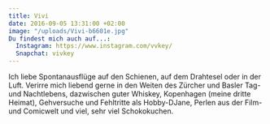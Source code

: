 ```yaml
---
title: Vivi
date: 2016-09-05 13:31:00 +02:00
image: "/uploads/Vivi-b6601e.jpg"
Du findest mich auch auf...:
  Instagram: https://www.instagram.com/vvkey/
  Snapchat: vivkey
---
```


Ich liebe Spontanausflüge auf den Schienen, auf dem Drahtesel oder in der Luft. Verirre mich liebend gerne in den Weiten des Zürcher und Basler Tag- und Nachtlebens, dazwischen guter Whiskey, Kopenhagen (meine dritte Heimat), Gehversuche und Fehltritte als Hobby-DJane, Perlen aus der Film- und Comicwelt und viel, sehr viel Schokokuchen.